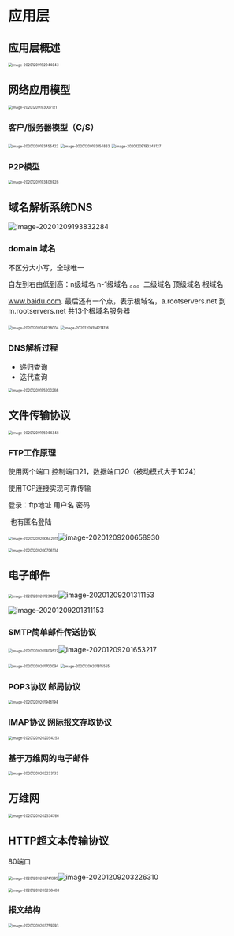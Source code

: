 # 应用层

## 应用层概述

<img src="E:\MyStudyFile\Study_C_PLUS_PLUS\C-PLUS-PLUS-Road\NetWork\应用层.assets\image-20201209192944043.png" alt="image-20201209192944043" style="zoom:50%;" />

## 网络应用模型

 <img src="E:\MyStudyFile\Study_C_PLUS_PLUS\C-PLUS-PLUS-Road\NetWork\应用层.assets\image-20201209193007121.png" alt="image-20201209193007121" style="zoom:50%;" />

### 客户/服务器模型（C/S）

<img src="E:\MyStudyFile\Study_C_PLUS_PLUS\C-PLUS-PLUS-Road\NetWork\应用层.assets\image-20201209193455422.png" alt="image-20201209193455422" style="zoom:50%;" />

 <img src="E:\MyStudyFile\Study_C_PLUS_PLUS\C-PLUS-PLUS-Road\NetWork\应用层.assets\image-20201209193154863.png" alt="image-20201209193154863" style="zoom:50%;" />

 <img src="E:\MyStudyFile\Study_C_PLUS_PLUS\C-PLUS-PLUS-Road\NetWork\应用层.assets\image-20201209193243127.png" alt="image-20201209193243127" style="zoom:50%;" />



### P2P模型

<img src="E:\MyStudyFile\Study_C_PLUS_PLUS\C-PLUS-PLUS-Road\NetWork\应用层.assets\image-20201209193408928.png" alt="image-20201209193408928" style="zoom:50%;" />

## 域名解析系统DNS

![image-20201209193832284](E:\MyStudyFile\Study_C_PLUS_PLUS\C-PLUS-PLUS-Road\NetWork\应用层.assets\image-20201209193832284.png)

### domain 域名

不区分大小写，全球唯一

自左到右由低到高：n级域名 n-1级域名 。。。二级域名 顶级域名 根域名

www.baidu.com.   最后还有一个点，表示根域名，a.rootservers.net 到m.rootservers.net 共13个根域名服务器

<img src="E:\MyStudyFile\Study_C_PLUS_PLUS\C-PLUS-PLUS-Road\NetWork\应用层.assets\image-20201209194238004.png" alt="image-20201209194238004" style="zoom:50%;" />

<img src="E:\MyStudyFile\Study_C_PLUS_PLUS\C-PLUS-PLUS-Road\NetWork\应用层.assets\image-20201209194214116.png" alt="image-20201209194214116" style="zoom:50%;" />

### DNS解析过程

- 递归查询
- 迭代查询

<img src="E:\MyStudyFile\Study_C_PLUS_PLUS\C-PLUS-PLUS-Road\NetWork\应用层.assets\image-20201209195200266.png" alt="image-20201209195200266" style="zoom:50%;" />

## 文件传输协议

<img src="E:\MyStudyFile\Study_C_PLUS_PLUS\C-PLUS-PLUS-Road\NetWork\应用层.assets\image-20201209195944348.png" alt="image-20201209195944348" style="zoom:50%;" />



### FTP工作原理

使用两个端口 控制端口21，数据端口20（被动模式大于1024）  

使用TCP连接实现可靠传输

登录：ftp地址  用户名 密码

​		也有匿名登陆

<img src="E:\MyStudyFile\Study_C_PLUS_PLUS\C-PLUS-PLUS-Road\NetWork\应用层.assets\image-20201209200642011.png" alt="image-20201209200642011" style="zoom:50%;" />![image-20201209200658930](E:\MyStudyFile\Study_C_PLUS_PLUS\C-PLUS-PLUS-Road\NetWork\应用层.assets\image-20201209200658930.png)

<img src="E:\MyStudyFile\Study_C_PLUS_PLUS\C-PLUS-PLUS-Road\NetWork\应用层.assets\image-20201209200706134.png" alt="image-20201209200706134" style="zoom:50%;" />



## 电子邮件

<img src="E:\MyStudyFile\Study_C_PLUS_PLUS\C-PLUS-PLUS-Road\NetWork\应用层.assets\image-20201209201234699.png" alt="image-20201209201234699" style="zoom:50%;" />![image-20201209201311153](E:\MyStudyFile\Study_C_PLUS_PLUS\C-PLUS-PLUS-Road\NetWork\应用层.assets\image-20201209201311153.png)

![image-20201209201311153](E:\MyStudyFile\Study_C_PLUS_PLUS\C-PLUS-PLUS-Road\NetWork\应用层.assets\image-20201209201311153.png)

### SMTP简单邮件传送协议



<img src="E:\MyStudyFile\Study_C_PLUS_PLUS\C-PLUS-PLUS-Road\NetWork\应用层.assets\image-20201209201409527.png" alt="image-20201209201409527" style="zoom:50%;" />![image-20201209201653217](E:\MyStudyFile\Study_C_PLUS_PLUS\C-PLUS-PLUS-Road\NetWork\应用层.assets\image-20201209201653217.png)

<img src="E:\MyStudyFile\Study_C_PLUS_PLUS\C-PLUS-PLUS-Road\NetWork\应用层.assets\image-20201209201700094.png" alt="image-20201209201700094" style="zoom:50%;" />



<img src="E:\MyStudyFile\Study_C_PLUS_PLUS\C-PLUS-PLUS-Road\NetWork\应用层.assets\image-20201209201815555.png" alt="image-20201209201815555" style="zoom:50%;" />

### POP3协议 邮局协议

<img src="E:\MyStudyFile\Study_C_PLUS_PLUS\C-PLUS-PLUS-Road\NetWork\应用层.assets\image-20201209201946194.png" alt="image-20201209201946194" style="zoom:50%;" />

### IMAP协议 网际报文存取协议

<img src="E:\MyStudyFile\Study_C_PLUS_PLUS\C-PLUS-PLUS-Road\NetWork\应用层.assets\image-20201209202054253.png" alt="image-20201209202054253" style="zoom:50%;" />



### 基于万维网的电子邮件

<img src="E:\MyStudyFile\Study_C_PLUS_PLUS\C-PLUS-PLUS-Road\NetWork\应用层.assets\image-20201209202233133.png" alt="image-20201209202233133" style="zoom:50%;" />

## 万维网

<img src="E:\MyStudyFile\Study_C_PLUS_PLUS\C-PLUS-PLUS-Road\NetWork\应用层.assets\image-20201209202534766.png" alt="image-20201209202534766" style="zoom:50%;" />

## HTTP超文本传输协议

80端口

<img src="E:\MyStudyFile\Study_C_PLUS_PLUS\C-PLUS-PLUS-Road\NetWork\应用层.assets\image-20201209202741395.png" alt="image-20201209202741395" style="zoom:50%;" />![image-20201209203226310](E:\MyStudyFile\Study_C_PLUS_PLUS\C-PLUS-PLUS-Road\NetWork\应用层.assets\image-20201209203226310.png)

<img src="E:\MyStudyFile\Study_C_PLUS_PLUS\C-PLUS-PLUS-Road\NetWork\应用层.assets\image-20201209203238483.png" alt="image-20201209203238483" style="zoom:50%;" />



### 报文结构

<img src="E:\MyStudyFile\Study_C_PLUS_PLUS\C-PLUS-PLUS-Road\NetWork\应用层.assets\image-20201209203759793.png" alt="image-20201209203759793" style="zoom:50%;" />